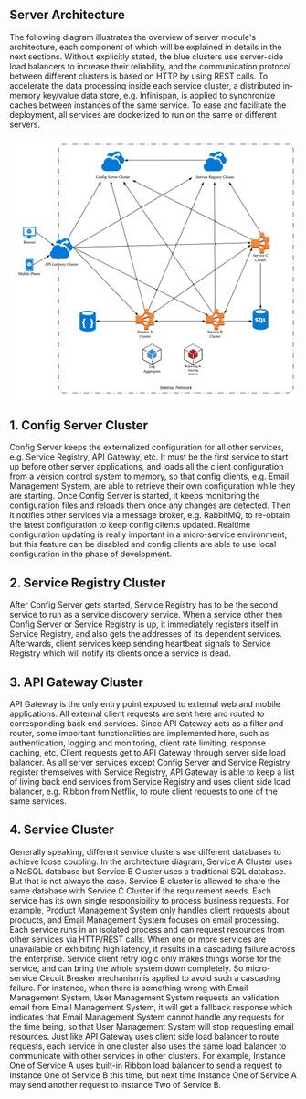 
##  Server Architecture

The following diagram illustrates the overview of server module's architecture, each component of which will be explained in details in the next sections. Without explicitly stated, the blue clusters use server-side load balancers to increase their reliability, and the communication protocol between different clusters is based on HTTP by using REST calls. To accelerate the data processing inside each service cluster, a distributed in-memory key/value data store, e.g. Infinispan, is applied to synchronize caches between instances of the same service. To ease and facilitate the deployment, all services are dockerized to run on the same or different servers.

![Architecture Overview](https://github.com/shiyouping/rtalpha/blob/master/doc/architecture/server.png)

##  1. Config Server Cluster
Config Server keeps the externalized configuration for all other services, e.g. Service Registry, API Gateway, etc. It must be the first service to start up before other server applications, and loads all the client configuration from a version control system to memory, so that config clients, e.g. Email Management System, are able to retrieve their own configuration while they are starting. Once Config Server is started, it keeps monitoring the configuration files and reloads them once any changes are detected. Then it notifies other services via a message broker, e.g. RabbitMQ, to re-obtain the latest configuration to keep config clients updated. Realtime configuration updating is really important in a micro-service environment, but this feature can be disabled and config clients are able to use local configuration in the phase of development.

## 2. Service Registry Cluster
After Config Server gets started, Service Registry has to be the second service to run as a service discovery service. When a service other then Config Server or Service Registry is up, it immediately registers itself in Service Registry, and also gets the addresses of its dependent services. Afterwards, client services keep sending heartbeat signals to Service Registry which will notify its clients once a service is dead. 

## 3. API Gateway Cluster
API Gateway is the only entry point exposed to external web and mobile applications. All external client requests are sent here and routed to corresponding back end services. Since API Gateway acts as a filter and router, some important functionalities are implemented here, such as authentication, logging and monitoring, client rate limiting, response caching, etc. Client requests get to API Gateway through server side load balancer. As all server services except Config Server and Service Registry register themselves with Service Registry, API Gateway is able to keep a list of living back end services from Service Registry and uses client side load balancer, e.g. Ribbon from Netflix, to route client requests to one of the same services.

## 4. Service Cluster
Generally speaking, different service clusters use different databases to achieve loose coupling. In the architecture diagram, Service A Cluster uses a NoSQL database but Service B Cluster uses a traditional SQL database. But that is not always the case. Service B cluster is allowed to share the same database with Service C Cluster if the requirement needs. Each service has its own single responsibility to process business requests. For example, Product Management System only handles client requests about products, and Email Management System focuses on email processing. Each service runs in an isolated process and can request resources from other services via HTTP/REST calls.  When one or more services are unavailable or exhibiting high latency, it results in a cascading failure across the enterprise. Service client retry logic only makes things worse for the service, and can bring the whole system down completely. So micro-service Circuit Breaker mechanism is applied to avoid such a cascading failure. For instance, when there is something wrong with Email Management System, User Management System requests an validation email from Email Management System, it will get a fallback response which indicates that Email Management System cannot handle any requests for the time being, so that User Management System will stop requesting email resources. Just like API Gateway uses client side load balancer to route requests, each service in one cluster also uses the same load balancer to communicate with other services in other clusters. For example, Instance One of Service A uses built-in Ribbon load balancer to send a request to Instance One of Service B this time, but next time Instance One of Service A may send another request to Instance Two of Service B.